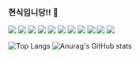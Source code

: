 ### 현식입니당!! 👋

<!--
**hyun6ik/hyun6ik** is a ✨ _special_ ✨ repository because its `README.md` (this file) appears on your GitHub profile.

Here are some ideas to get you started:

- 🔭 I’m currently working on ...
- 🌱 I’m currently learning ...
- 👯 I’m looking to collaborate on ...
- 🤔 I’m looking for help with ...
- 💬 Ask me about ...
- 📫 How to reach me: ...
- 😄 Pronouns: ...
- ⚡ Fun fact: ...
-->

<img src="https://img.shields.io/badge/Java-yellow?style=flat&logo=Java&logoColor=007396"/> <img src="https://img.shields.io/badge/SpringBoot-green?style=flat&logo=SpringBoot&logoColor=6DB33F"/> <img src="https://img.shields.io/badge/MySQL-red?style=flat&logo=MySQL&logoColor=4479A1"/>
<img src="https://img.shields.io/badge/Docker-blue?style=flat&logo=Docker&logoColor=2496ED"/> <img src="https://img.shields.io/badge/Kubernetes-darkblue?style=flat&logo=Kubernetes&logoColor=326CE5"/> <img src="https://img.shields.io/badge/Terraform-purple?style=flat&logo=Terraform&logoColor=7B42BC"/> <img src="https://img.shields.io/badge/Jenkins-orange?style=flat&logo=Jenkins&logoColor=D24939"/> <img src="https://img.shields.io/badge/GitHub-gray?style=flat&logo=GitHub&logoColor=181717"/> <img src="https://img.shields.io/badge/Notion-lightgray?style=flat&logo=Notion&logoColor=000000"/> <img src="https://img.shields.io/badge/Slack-violet?style=flat&logo=Slack&logoColor=4A154B"/> <img src="https://img.shields.io/badge/Jira-skyblue?style=flat&logo=Jira&logoColor=0052CC"/> 




  
![Top Langs](https://github-readme-stats.vercel.app/api/top-langs/?username=hyun6ik&layout=compact&theme=gruvbox) ![Anurag's GitHub stats](https://github-readme-stats.vercel.app/api?username=hyun6ik&show_icons=true&theme=gruvbox)


